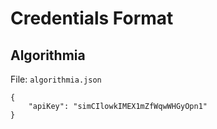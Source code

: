 # Credentials Format

## Algorithmia

File: `algorithmia.json`

```
{
    "apiKey": "simCIlowkIMEX1mZfWqwWHGyOpn1"
}
```